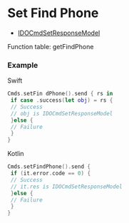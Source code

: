 # Set Find Phone 
* [IDOCmdSetResponseModel](../model/IDOCmdSetResponseModel.md) 

Function table: getFindPhone

### Example 

Swift
```swift
Cmds.setFin dPhone().send { rs in 
 if case .success(let obj) = rs {
 // Success 
 // obj is IDOCmdSetResponseModel
 }else {
 // Failure 
 }
}
```

Kotlin
```kotlin 
Cmds.setFindPhone().send {
 if (it.error.code == 0) {
 // Success
 // it.res is IDOCmdSetResponseModel
 }else {
 // Failure
 }
}
```
